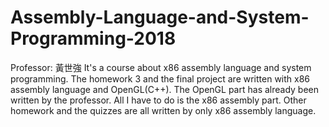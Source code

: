 # Assembly-Language-and-System-Programming-2018
Professor: 黃世強
It's a course about x86 assembly language and system programming.
The homework 3 and the final project are written with x86 assembly language and OpenGL(C++). The OpenGL part has already been written by the professor. All I have to do is the x86 assembly part.
Other homework and the quizzes are all written by only x86 assembly language.
